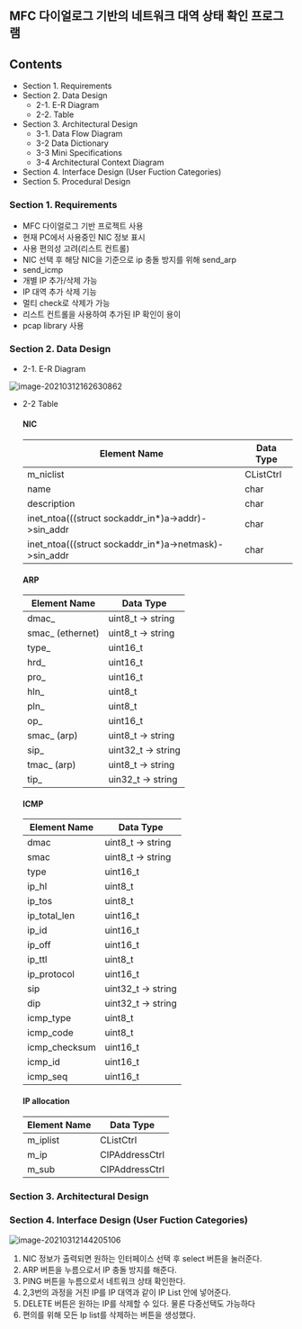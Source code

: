 ## MFC 다이얼로그 기반의 네트워크 대역 상태 확인 프로그램

##   Contents

* Section 1. Requirements
* Section 2. Data Design
  * 2-1. E-R Diagram
  * 2-2. Table
* Section 3. Architectural Design
  * 3-1. Data Flow Diagram
  * 3-2 Data Dictionary
  * 3-3 Mini Specifications
  * 3-4 Architectural Context Diagram
* Section 4. Interface Design (User Fuction Categories)
* Section 5. Procedural Design



### Section 1. Requirements

* MFC 다이얼로그 기반 프로젝트 사용
* 현재 PC에서 사용중인 NIC 정보 표시
* 사용 편의성 고려(리스트 컨트롤)
* NIC 선택 후 해당 NIC을 기준으로 ip 충돌 방지를 위해 send_arp
*  send_icmp
* 개별 IP 추가/삭제 가능
* IP 대역 추가 삭제 기능
* 멀티 check로 삭제가 가능
* 리스트 컨트롤을 사용하여 추가된 IP 확인이 용이
* pcap library 사용



### Section 2. Data Design

* 2-1. E-R Diagram

![image-20210312162630862](C:\Users\yeom\AppData\Roaming\Typora\typora-user-images\image-20210312162630862.png)

* 2-2 Table

  #### NIC

  | Element Name                                          | Data Type |
  | ----------------------------------------------------- | --------- |
  | m_niclist                                             | CListCtrl |
  | name                                                  | char      |
  | description                                           | char      |
  | inet_ntoa(((struct sockaddr_in*)a->addr)->sin_addr    | char      |
  | inet_ntoa(((struct sockaddr_in*)a->netmask)->sin_addr | char      |

  #### ARP

  | Element Name     | Data Type          |
  | ---------------- | ------------------ |
  | dmac_            | uint8_t -> string  |
  | smac_ (ethernet) | uint8_t -> string  |
  | type_            | uint16_t           |
  | hrd_             | uint16_t           |
  | pro_             | uint16_t           |
  | hln_             | uint8_t            |
  | pln_             | uint8_t            |
  | op_              | uint16_t           |
  | smac_ (arp)      | uint8_t -> string  |
  | sip_             | uint32_t -> string |
  | tmac_ (arp)      | uint8_t -> string  |
  | tip_             | uin32_t -> string  |

  #### ICMP

  | Element Name  | Data Type          |
  | ------------- | ------------------ |
  | dmac          | uint8_t -> string  |
  | smac          | uint8_t -> string  |
  | type          | uint16_t           |
  | ip_hl         | uint8_t            |
  | ip_tos        | uint8_t            |
  | ip_total_len  | uint16_t           |
  | ip_id         | uint16_t           |
  | ip_off        | uint16_t           |
  | ip_ttl        | uint8_t            |
  | ip_protocol   | uint16_t           |
  | sip           | uint32_t -> string |
  | dip           | uint32_t -> string |
  | icmp_type     | uint8_t            |
  | icmp_code     | uint8_t            |
  | icmp_checksum | uint16_t           |
  | icmp_id       | uint16_t           |
  | icmp_seq      | uint16_t           |

  #### IP allocation

  | Element Name | Data Type      |
  | ------------ | -------------- |
  | m_iplist     | CListCtrl      |
  | m_ip         | CIPAddressCtrl |
  | m_sub        | CIPAddressCtrl |

  

### Section 3. Architectural Design







### Section 4. Interface Design (User Fuction Categories)

![image-20210312144205106](C:\Users\yeom\AppData\Roaming\Typora\typora-user-images\image-20210312144205106.png)

1. NIC 정보가 출력되면 원하는 인터페이스 선택 후 select 버튼을 눌러준다.
2. ARP 버튼을 누름으로서 IP 충돌 방지를 해준다.
3. PING 버튼을 누름으로서 네트워크 상태 확인한다.
4. 2,3번의 과정을 거친 IP를 IP 대역과 같이 IP List 안에 넣어준다.
5. DELETE 버튼은 원하는 IP를 삭제할 수 있다. 물론 다중선택도 가능하다
6. 편의를 위해 모든 Ip list를 삭제하는 버튼을 생성했다.



